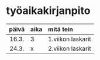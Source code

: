 # työaikakirjanpito

| päivä | aika | mitä tein  |
| :----:|:-----| :-----|
| 16.3. | 3    | 1.viikon laskarit |
| 24.3. | x    | 2.viikon laskarit |
